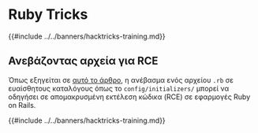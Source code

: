 # Ruby Tricks

{{#include ../../banners/hacktricks-training.md}}

## Ανεβάζοντας αρχεία για RCE

Όπως εξηγείται σε [αυτό το άρθρο](https://www.offsec.com/blog/cve-2024-46986/), η ανέβασμα ενός αρχείου `.rb` σε ευαίσθητους καταλόγους όπως το `config/initializers/` μπορεί να οδηγήσει σε απομακρυσμένη εκτέλεση κώδικα (RCE) σε εφαρμογές Ruby on Rails.

{{#include ../../banners/hacktricks-training.md}}
